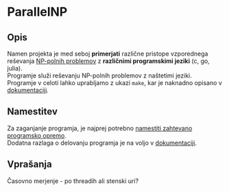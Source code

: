 # ParallelNP

## Opis
Namen projekta je med seboj **primerjati** različne pristope vzporednega reševanja [NP-polnih problemov](./docs/PROBLEMS.md) z **različnimi programskimi jeziki** (c, go, julia).\
Programje služi reševanju NP-polnih problemov z naštetimi jeziki.\
Programje v celoti lahko uprabljamo z ukazi `make`, kar je naknadno opisano v [dokumentaciji](./docs/USAGE.md).

## Namestitev
Za zaganjanje programja, je najprej potrebno [namestiti zahtevano programsko opremo](./docs/SETUP.md). \
Dodatna razlaga o delovanju programja je na voljo v [dokumentaciji](./docs/EXPLAIN.md).

## Vprašanja
Časovno merjenje - po threadih ali stenski uri?